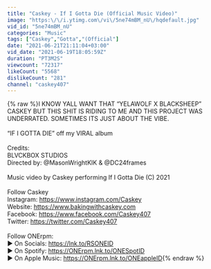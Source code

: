```yaml
---
title: "Caskey - If I Gotta Die (Official Music Video)"
image: "https:\/\/i.ytimg.com\/vi\/5ne74mBM_nU\/hqdefault.jpg"
vid_id: "5ne74mBM_nU"
categories: "Music"
tags: ["Caskey","Gotta","(Official"]
date: "2021-06-21T21:11:04+03:00"
vid_date: "2021-06-19T18:05:59Z"
duration: "PT3M2S"
viewcount: "72317"
likeCount: "5568"
dislikeCount: "281"
channel: "caskey407"
---
```

{% raw %}I KNOW YALL WANT THAT “YELAWOLF X BLACKSHEEP” CASKEY BUT THIS SHIT IS RIDING TO ME AND THIS PROJECT WAS UNDERRATED. SOMETIMES ITS JUST ABOUT THE VIBE. <br /><br />“IF I GOTTA DIE” off my VIRAL album<br /><br />Credits:<br />BLVCKBOX STUDIOS<br />Directed by: @MasonWrightKIK &amp; @DC24frames<br /><br />Music video by Caskey performing If I Gotta Die (C) 2021<br /><br />Follow Caskey<br />Instagram: <a rel="nofollow" target="blank" href="https://www.instagram.com/Caskey">https://www.instagram.com/Caskey</a><br />Website: <a rel="nofollow" target="blank" href="https://www.bakingwithcaskey.com">https://www.bakingwithcaskey.com</a><br />Facebook: <a rel="nofollow" target="blank" href="https://www.facebook.com/Caskey407">https://www.facebook.com/Caskey407</a><br />Twitter: <a rel="nofollow" target="blank" href="https://twitter.com/Caskey407">https://twitter.com/Caskey407</a><br /><br />Follow ONErpm:<br />▶ On Socials: <a rel="nofollow" target="blank" href="https://lnk.to/RSONEID">https://lnk.to/RSONEID</a><br />▶ On Spotify: <a rel="nofollow" target="blank" href="https://ONErpm.lnk.to/ONESpotID">https://ONErpm.lnk.to/ONESpotID</a><br />▶ On Apple Music: <a rel="nofollow" target="blank" href="https://ONErpm.lnk.to/ONEappleID">https://ONErpm.lnk.to/ONEappleID</a>{% endraw %}
